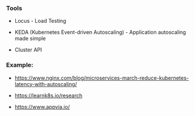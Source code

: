### Tools

- Locus - Load Testing

- KEDA (Kubernetes Event-driven Autoscaling) - Application autoscaling made simple

- Cluster API

### Example:

- https://www.nginx.com/blog/microservices-march-reduce-kubernetes-latency-with-autoscaling/

- https://learnk8s.io/research


- https://www.appvia.io/
